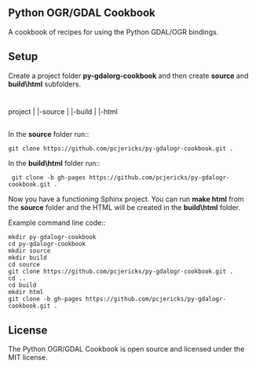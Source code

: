 Python OGR/GDAL Cookbook
------------------------
A cookbook of recipes for using the Python GDAL/OGR bindings.

Setup
-----
Create a project folder **py-gdalorg-cookbook** and then create **source** and **build\html** subfolders.

#

project
 |
 |-source 
 |
 |-build
    |
    |-html

##

In the **source** folder run::

    git clone https://github.com/pcjericks/py-gdalogr-cookbook.git .

In the **build\html** folder run::

     git clone -b gh-pages https://github.com/pcjericks/py-gdalogr-cookbook.git .

Now you have a functioning Sphinx project.  You can run **make html** from the **source** folder and the HTML will 
be created in the **build\html** folder.

Example command line code::

    mkdir py-gdalogr-cookbook
    cd py-gdalogr-cookbook
    mkdir source
    mkdir build
    cd source 
    git clone https://github.com/pcjericks/py-gdalogr-cookbook.git .
    cd ..
    cd build
    mkdir html
    git clone -b gh-pages https://github.com/pcjericks/py-gdalogr-cookbook.git .

License
-------
The Python OGR/GDAL Cookbook is open source and licensed under the MIT license.